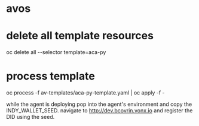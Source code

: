 # avos

# delete all template resources

oc delete all --selector template=aca-py

# process template

oc process -f av-templates/aca-py-template.yaml | oc apply -f -

while the agent is deploying pop into the agent's environment and copy the INDY_WALLET_SEED. navigate to http://dev.bcovrin.vonx.io and register the DID using the seed.
